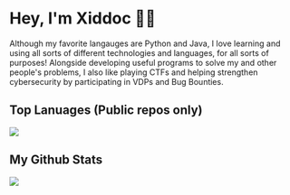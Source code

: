 # Hey, I'm Xiddoc 👋🥳

Although my favorite langauges are Python and Java, I love learning and using all sorts of different technologies and languages, for all sorts of purposes! Alongside developing useful programs to solve my and other people's problems, I also like playing CTFs and helping strengthen cybersecurity by participating in VDPs and Bug Bounties. 

## Top Lanuages (Public repos only)

<img src="https://github-readme-stats.vercel.app/api/top-langs/?username=Xiddoc&theme=radical&layout=compact">

## My Github Stats

<img src="https://github-readme-stats.vercel.app/api?username=Xiddoc&show_icons=true&theme=radical&count_private=true&include_all_commits=true"/>
